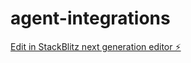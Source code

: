 # agent-integrations

[Edit in StackBlitz next generation editor ⚡️](https://stackblitz.com/~/github.com/kevinArgueta96/agent-integrations)